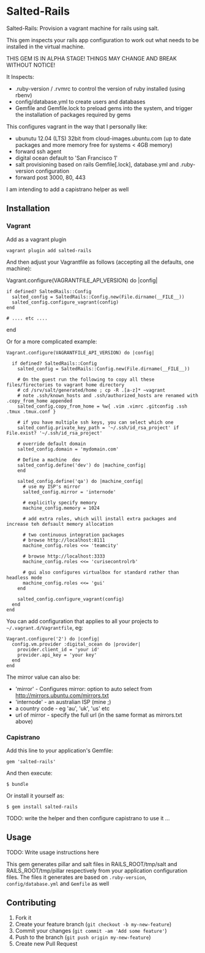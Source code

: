 # Salted-Rails

Salted-Rails: Provision a vagrant machine for rails using salt.

This gem inspects your rails app configuration to work out what needs to be installed in the virtual machine.

THIS GEM IS IN ALPHA STAGE! THINGS MAY CHANGE AND BREAK WITHOUT NOTICE!

It Inspects:
  * .ruby-version / .rvmrc to control the version of ruby installed (using rbenv)
  * config/database.yml to create users and databases
  * Gemfile and Gemfile.lock to preload gems into the system, and trigger the installation of packages required by gems

This configures vagrant in the way that I personally like:
* ubunutu 12.04 (LTS) 32bit from cloud-images.ubuntu.com (up to date packages and more memory free for systems < 4GB memory)
* forward ssh agent
* digital ocean default to 'San Francisco 1'
* salt provisioning based on rails Gemfile[.lock], database.yml and .ruby-version configuration
* forward post 3000, 80, 443

I am intending to add a capistrano helper as well

## Installation

### Vagrant

Add as a vagrant plugin

    vagrant plugin add salted-rails

And then adjust your Vagrantfile as follows (accepting all the defaults, one machine):

  Vagrant.configure(VAGRANTFILE_API_VERSION) do |config|

    if defined? SaltedRails::Config
      salted_config = SaltedRails::Config.new(File.dirname(__FILE__))
      salted_config.configure_vagrant(config)
    end

    # .... etc ....
  end

Or for a more complicated example:

    Vagrant.configure(VAGRANTFILE_API_VERSION) do |config|

      if defined? SaltedRails::Config
        salted_config = SaltedRails::Config.new(File.dirname(__FILE__))

        # On the guest run the following to copy all these files/firectories to vagrant home directory
        # cd /srv/salt/generated/home ; cp -R .[a-z]* ~vagrant
        # note .ssh/known_hosts and .ssh/authorized_hosts are renamed with .copy_from_home appended
        salted_config.copy_from_home = %w{ .vim .vimrc .gitconfig .ssh .tmux .tmux.conf }

        # if you have multiple ssh keys, you can select which one
        salted_config.private_key_path = '~/.ssh/id_rsa_project' if File.exist? '~/.ssh/id_rsa_project'

        # override default domain
        salted_config.domain = 'mydomain.com'

        # Define a machine  dev
        salted_config.define('dev') do |machine_config|
        end
        
        salted_config.define('qa') do |machine_config|
          # use my ISP's mirror 
          salted_config.mirror = 'internode'

          # explicitly specify memory
          machine_config.memory = 1024

          # add extra roles, which will install extra packages and increase teh defsault memory allocation

          # two continuous integration packages
          # browse http://localhost:8111
          machine_config.roles <<= 'teamcity'

          # browse http://localhost:3333
          machine_config.roles <<= 'curisecontrolrb'

          # gui also configures virtualbox for standard rather than headless mode
          machine_config.roles <<= 'gui'
        end
          
        salted_config.configure_vagrant(config)
      end
    end

You can add configuration that applies to all your projects to `~/.vagrant.d/Vagrantfile`, eg:

    Vagrant.configure('2') do |config|
      config.vm.provider :digital_ocean do |provider|
        provider.client_id = 'your id'
        provider.api_key = 'your key'
      end
    end

The mirror value can also be:
* 'mirror' - Configures mirror: option to auto select from http://mirrors.ubuntu.com/mirrors.txt
* 'internode' - an australian ISP (mine ;)
* a country code - eg 'au', 'uk', 'us' etc
* url of mirror - specify the full url (in the same format as mirrors.txt above)

### Capistrano

Add this line to your application's Gemfile:

    gem 'salted-rails'

And then execute:

    $ bundle

Or install it yourself as:

    $ gem install salted-rails

TODO: write the helper and then configure capistrano to use it ...

## Usage

TODO: Write usage instructions here

This gem generates pillar and salt files in RAILS_ROOT/tmp/salt and RAILS_ROOT/tmp/pillar respectively from your application configuration files.
The files it generates are based on `.ruby-version`, `config/database.yml` and `Gemfile` as well 

## Contributing

1. Fork it
2. Create your feature branch (`git checkout -b my-new-feature`)
3. Commit your changes (`git commit -am 'Add some feature'`)
4. Push to the branch (`git push origin my-new-feature`)
5. Create new Pull Request
